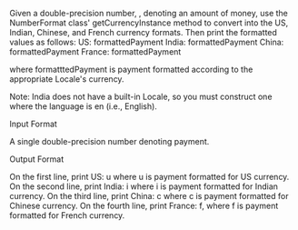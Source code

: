 Given a double-precision number, , denoting an amount of money, use the NumberFormat class' getCurrencyInstance method to convert  into the US, Indian, Chinese, and French currency formats. Then print the formatted values as follows:
US: formattedPayment
India: formattedPayment
China: formattedPayment
France: formattedPayment

where formatttedPayment is payment formatted according to the appropriate Locale's currency.

Note: India does not have a built-in Locale, so you must construct one where the language is en (i.e., English).

Input Format

A single double-precision number denoting payment.

Output Format

On the first line, print US: u where u is payment formatted for US currency.
On the second line, print India: i where i is payment formatted for Indian currency.
On the third line, print China: c where c is payment formatted for Chinese currency.
On the fourth line, print France: f, where f is payment formatted for French currency.